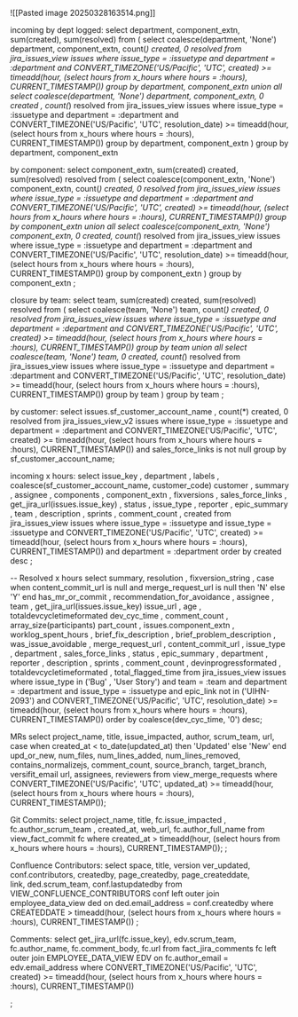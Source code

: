 ![[Pasted image 20250328163514.png]]

incoming by dept logged:
select department, component_extn, sum(created), sum(resolved) 
from (
    select coalesce(department, 'None') department, component_extn,  count(*) created, 0 resolved 
    from jira_issues_view issues
    where issue_type = :issuetype 
    and department = :department
    and CONVERT_TIMEZONE('US/Pacific', 'UTC', created) >= timeadd(hour, (select hours from x_hours where hours = :hours), CURRENT_TIMESTAMP())
    group by department, component_extn
    union all
    select coalesce(department, 'None') department, component_extn, 0 created , count(*) resolved 
    from jira_issues_view issues
    where issue_type = :issuetype 
    and department = :department
    and CONVERT_TIMEZONE('US/Pacific', 'UTC', resolution_date) >= timeadd(hour, (select hours from x_hours where hours = :hours), CURRENT_TIMESTAMP())
    group by department, component_extn
) 
group by department, component_extn

by component:
select component_extn, sum(created) created, sum(resolved) resolved 
from (
select coalesce(component_extn, 'None') component_extn, count(*) created, 0 resolved 
from jira_issues_view issues
where issue_type = :issuetype
and department = :department
and CONVERT_TIMEZONE('US/Pacific', 'UTC', created) >= timeadd(hour, (select hours from x_hours where hours = :hours), CURRENT_TIMESTAMP())
group by component_extn
union all 
select coalesce(component_extn, 'None') component_extn, 0 created, count(*) resolved
from jira_issues_view issues
where issue_type = :issuetype
and department = :department
and CONVERT_TIMEZONE('US/Pacific', 'UTC', resolution_date) >= timeadd(hour, (select hours from x_hours where hours = :hours), CURRENT_TIMESTAMP())
group by component_extn
) 
group by component_extn
;

closure by team: 
select team, sum(created) created, sum(resolved) resolved 
from (
select coalesce(team, 'None') team, count(*) created, 0 resolved 
from jira_issues_view issues
where issue_type = :issuetype
and department = :department
and CONVERT_TIMEZONE('US/Pacific', 'UTC', created) >= timeadd(hour, (select hours from x_hours where hours = :hours), CURRENT_TIMESTAMP())
group by team
union all 
select coalesce(team, 'None') team, 0 created, count(*) resolved
from jira_issues_view issues
where issue_type = :issuetype
and department = :department
and CONVERT_TIMEZONE('US/Pacific', 'UTC', resolution_date) >= timeadd(hour, (select hours from x_hours where hours = :hours), CURRENT_TIMESTAMP())
group by team
) 
group by team
;

by customer:
select issues.sf_customer_account_name , count(*) created, 0 resolved 
from jira_issues_view_v2 issues
where issue_type = :issuetype
and department = :department
and CONVERT_TIMEZONE('US/Pacific', 'UTC', created) >= timeadd(hour, (select hours from x_hours where hours = :hours), CURRENT_TIMESTAMP())
and sales_force_links is not null
group by sf_customer_account_name;

incoming x hours:
select issue_key
, department
, labels
, coalesce(sf_customer_account_name, customer_code) customer 
, summary
, assignee
, components
, component_extn
, fixversions
, sales_force_links
, get_jira_url(issues.issue_key)
, status
, issue_type
, reporter
, epic_summary
, team
, description
, sprints
, comment_count
, created
from jira_issues_view issues
where issue_type = :issuetype
and issue_type = :issuetype
and CONVERT_TIMEZONE('US/Pacific', 'UTC', created) >= timeadd(hour, (select hours from x_hours where hours = :hours), CURRENT_TIMESTAMP())
and department = :department
order by created desc
;

-- Resolved x hours 
select 
 summary, resolution
 , fixversion_string
 , case when content_commit_url is null and merge_request_url is null then 'N' else 'Y' end has_mr_or_commit
, recommendation_for_avoidance
, assignee
, team
, get_jira_url(issues.issue_key) issue_url
, age
, totaldevcycletimeformated dev_cyc_time
, comment_count
, array_size(participants) part_count
, issues.component_extn
, worklog_spent_hours
, brief_fix_description
, brief_problem_description
, was_issue_avoidable
, merge_request_url
, content_commit_url
, issue_type
, department
, sales_force_links
, status
, epic_summary
, department
, reporter
, description
, sprints
, comment_count
, devinprogressformated
, totaldevcycletimeformated
, total_flagged_time
from jira_issues_view issues
where issue_type in ('Bug' , 'User Story')
and team = :team
and department = :department
and issue_type = :issuetype
and epic_link not in ('UIHN-2093')
and CONVERT_TIMEZONE('US/Pacific', 'UTC', resolution_date) >= timeadd(hour, (select hours from x_hours where hours = :hours), CURRENT_TIMESTAMP())
order by coalesce(dev_cyc_time, '0') desc;


MRs 
select project_name, title, issue_impacted, author, scrum_team, url,
case when created_at < to_date(updated_at) then 'Updated' else 'New' end upd_or_new, 
num_files, num_lines_added, num_lines_removed, contains_normalizejs, comment_count, source_branch, target_branch,  versifit_email
url, assignees, reviewers
from view_merge_requests 
where CONVERT_TIMEZONE('US/Pacific', 'UTC', updated_at) >= timeadd(hour, (select hours from x_hours where hours = :hours), CURRENT_TIMESTAMP()); 

Git Commits:
select project_name, title, fc.issue_impacted , fc.author_scrum_team ,  created_at, web_url,  fc.author_full_name
from view_fact_commit fc
where created_at > timeadd(hour, (select hours from x_hours where hours = :hours), CURRENT_TIMESTAMP());
;

Confluence Contributors:
select space, 
title, 
version ver_updated, 
conf.contributors, 
createdby, 
page_createdby, 
page_createddate,  
link, 
ded.scrum_team, 
conf.lastupdatedby
from VIEW_CONFLUENCE_CONTRIBUTORS conf 
left outer join employee_data_view ded on ded.email_address = conf.createdby
where CREATEDDATE > timeadd(hour, (select hours from x_hours where hours = :hours), CURRENT_TIMESTAMP())
;

Comments:
select get_jira_url(fc.issue_key), edv.scrum_team, fc.author_name, fc.comment_body, fc.url
from fact_jira_comments fc 
left outer join EMPLOYEE_DATA_VIEW EDV on fc.author_email = edv.email_address
where CONVERT_TIMEZONE('US/Pacific', 'UTC', created) >= timeadd(hour, (select hours from x_hours where hours = :hours), CURRENT_TIMESTAMP())

; 